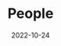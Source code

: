 ---
title: People
date: 2022-10-24
view: showcase
type: landing

sections:
  - block: people
    content:
      title: Meet the Team
      # Choose which groups/teams of users to display.
      #   Edit `user_groups` in each user's profile to add them to one or more of these groups.
      user_groups:
          - Principal Investigators
          - Researchers
          - PhD Students
          - Administration
          - Visitors
          - Alumni   
      sort_by: Params.last_name
      sort_ascending: true
    design:
      show_interests: false
      show_role: true
      show_social: true
---